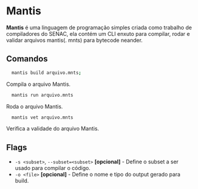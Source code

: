 # Mantis

**Mantis** é uma linguagem de programação simples criada como trabalho de compiladores do SENAC, ela contém um CLI
enxuto
para compilar, rodar e validar arquivos
mantis(.
mnts) para bytecode neander.

## Comandos

```bash
  mantis build arquivo.mnts;
```
Compila o arquivo Mantis.

```bash
  mantis run arquivo.mnts
```
Roda o arquivo Mantis.

```bash
  mantis vet arquivo.mnts
```
Verifica a validade do arquivo Mantis.

## Flags

- `-s <subset>`, `--subset=<subset>` **[opcional]** - Define o subset a ser usado para compilar o código.
- `-o <file>` **[opcional]** - Define o nome e tipo do output gerado para build.

